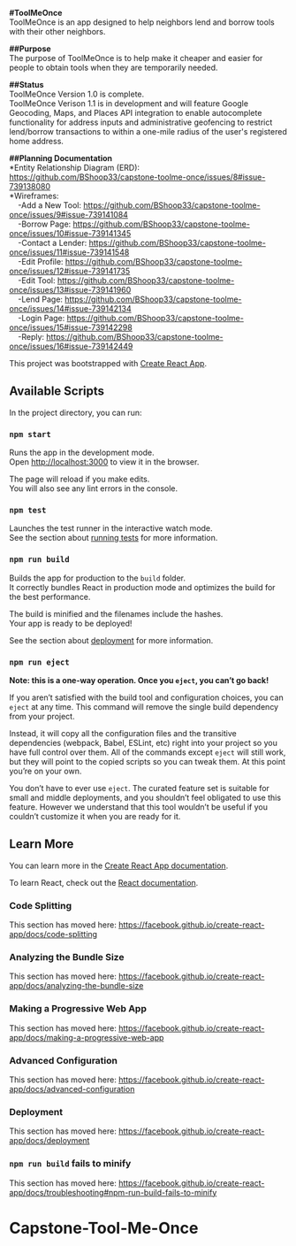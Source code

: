 **#ToolMeOnce**  
ToolMeOnce is an app designed to help neighbors lend and borrow tools with their other neighbors.

**##Purpose**  
The purpose of ToolMeOnce is to help make it cheaper and easier for people to obtain tools when they are temporarily needed.

**##Status**  
ToolMeOnce Version 1.0 is complete.  
ToolMeOnce Verison 1.1 is in development and will feature Google Geocoding, Maps, and Places API integration to enable autocomplete
functionality for address inputs and administrative geofencing to restrict lend/borrow transactions to within a one-mile radius of
the user's registered home address.

**##Planning Documentation**  
*Entity Relationship Diagram (ERD):  https://github.com/BShoop33/capstone-toolme-once/issues/8#issue-739138080  
*Wireframes:  
&nbsp;&nbsp;&nbsp;&nbsp;-Add a New Tool:  https://github.com/BShoop33/capstone-toolme-once/issues/9#issue-739141084  
&nbsp;&nbsp;&nbsp;&nbsp;-Borrow Page:  https://github.com/BShoop33/capstone-toolme-once/issues/10#issue-739141345  
&nbsp;&nbsp;&nbsp;&nbsp;-Contact a Lender:  https://github.com/BShoop33/capstone-toolme-once/issues/11#issue-739141548  
&nbsp;&nbsp;&nbsp;&nbsp;-Edit Profile:  https://github.com/BShoop33/capstone-toolme-once/issues/12#issue-739141735  
&nbsp;&nbsp;&nbsp;&nbsp;-Edit Tool:  https://github.com/BShoop33/capstone-toolme-once/issues/13#issue-739141960  
&nbsp;&nbsp;&nbsp;&nbsp;-Lend Page:  https://github.com/BShoop33/capstone-toolme-once/issues/14#issue-739142134  
&nbsp;&nbsp;&nbsp;&nbsp;-Login Page:  https://github.com/BShoop33/capstone-toolme-once/issues/15#issue-739142298  
&nbsp;&nbsp;&nbsp;&nbsp;-Reply:  https://github.com/BShoop33/capstone-toolme-once/issues/16#issue-739142449


This project was bootstrapped with [Create React App](https://github.com/facebook/create-react-app).

## Available Scripts

In the project directory, you can run:

### `npm start`

Runs the app in the development mode.<br />
Open [http://localhost:3000](http://localhost:3000) to view it in the browser.

The page will reload if you make edits.<br />
You will also see any lint errors in the console.

### `npm test`

Launches the test runner in the interactive watch mode.<br />
See the section about [running tests](https://facebook.github.io/create-react-app/docs/running-tests) for more information.

### `npm run build`

Builds the app for production to the `build` folder.<br />
It correctly bundles React in production mode and optimizes the build for the best performance.

The build is minified and the filenames include the hashes.<br />
Your app is ready to be deployed!

See the section about [deployment](https://facebook.github.io/create-react-app/docs/deployment) for more information.

### `npm run eject`

**Note: this is a one-way operation. Once you `eject`, you can’t go back!**

If you aren’t satisfied with the build tool and configuration choices, you can `eject` at any time. This command will remove the single build dependency from your project.

Instead, it will copy all the configuration files and the transitive dependencies (webpack, Babel, ESLint, etc) right into your project so you have full control over them. All of the commands except `eject` will still work, but they will point to the copied scripts so you can tweak them. At this point you’re on your own.

You don’t have to ever use `eject`. The curated feature set is suitable for small and middle deployments, and you shouldn’t feel obligated to use this feature. However we understand that this tool wouldn’t be useful if you couldn’t customize it when you are ready for it.

## Learn More

You can learn more in the [Create React App documentation](https://facebook.github.io/create-react-app/docs/getting-started).

To learn React, check out the [React documentation](https://reactjs.org/).

### Code Splitting

This section has moved here: https://facebook.github.io/create-react-app/docs/code-splitting

### Analyzing the Bundle Size

This section has moved here: https://facebook.github.io/create-react-app/docs/analyzing-the-bundle-size

### Making a Progressive Web App

This section has moved here: https://facebook.github.io/create-react-app/docs/making-a-progressive-web-app

### Advanced Configuration

This section has moved here: https://facebook.github.io/create-react-app/docs/advanced-configuration

### Deployment

This section has moved here: https://facebook.github.io/create-react-app/docs/deployment

### `npm run build` fails to minify

This section has moved here: https://facebook.github.io/create-react-app/docs/troubleshooting#npm-run-build-fails-to-minify
# Capstone-Tool-Me-Once

